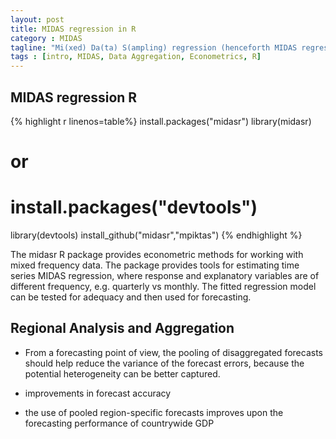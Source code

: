 ```yaml
---
layout: post
title: MIDAS regression in R 
category : MIDAS
tagline: "Mi(xed) Da(ta) S(ampling) regression (henceforth MIDAS regression) construct regressions combining data with different sampling frequencies"
tags : [intro, MIDAS, Data Aggregation, Econometrics, R]
---
```



## MIDAS regression R 
{% highlight r linenos=table%} 
install.packages("midasr")
library(midasr)
# or
# install.packages("devtools")
library(devtools)
install_github("midasr","mpiktas")
{% endhighlight %}


The midasr R package provides econometric methods for working with mixed frequency data. The package provides tools for estimating time series MIDAS regression, where response and explanatory variables are of different frequency, e.g. quarterly vs monthly. The fitted regression model can be tested for adequacy and then used for forecasting.

## Regional Analysis and Aggregation
- From a forecasting point of view, the pooling of disaggregated forecasts should help reduce the variance of the forecast errors, because the potential heterogeneity can be better captured.

- improvements in forecast accuracy

- the use of pooled region-specific forecasts improves upon the forecasting performance of countrywide GDP



